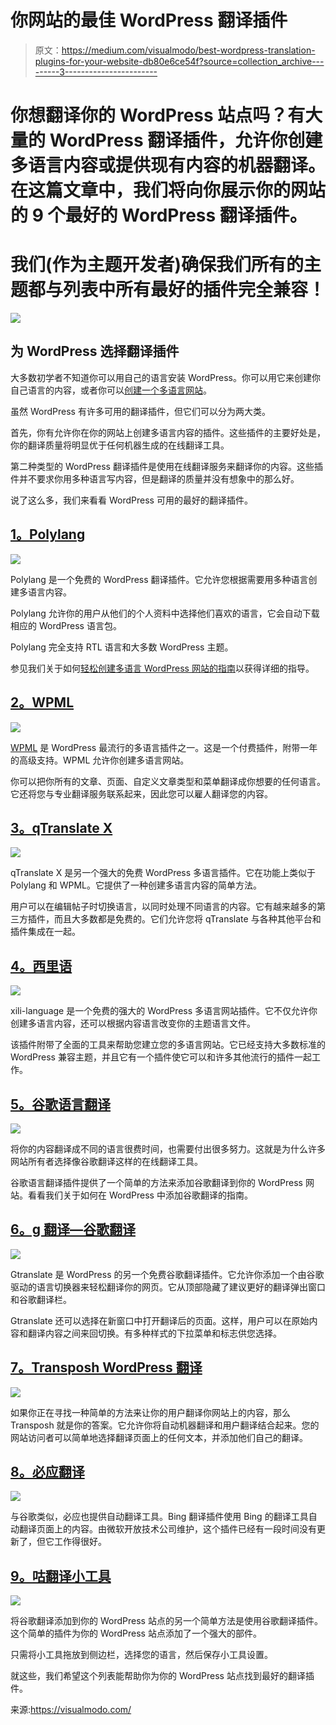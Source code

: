 # 你网站的最佳 WordPress 翻译插件

> 原文：<https://medium.com/visualmodo/best-wordpress-translation-plugins-for-your-website-db80e6ce54f?source=collection_archive---------3----------------------->

# 你想翻译你的 WordPress 站点吗？有大量的 WordPress 翻译插件，允许你创建多语言内容或提供现有内容的机器翻译。在这篇文章中，我们将向你展示你的网站的 9 个最好的 WordPress 翻译插件。

# 我们(作为主题开发者)确保我们所有的主题都与列表中所有最好的插件完全兼容！

![](img/6a881fc66762fde0598eeddba128dd38.png)

## 为 WordPress 选择翻译插件

大多数初学者不知道你可以用自己的语言安装 WordPress。你可以用它来创建你自己语言的内容，或者你可以[创建一个多语言网站](http://www.wpbeginner.com/beginners-guide/how-to-easily-create-a-multilingual-wordpress-site/)。

虽然 WordPress 有许多可用的翻译插件，但它们可以分为两大类。

首先，你有允许你在你的网站上创建多语言内容的插件。这些插件的主要好处是，你的翻译质量将明显优于任何机器生成的在线翻译工具。

第二种类型的 WordPress 翻译插件是使用在线翻译服务来翻译你的内容。这些插件并不要求你用多种语言写内容，但是翻译的质量并没有想象中的那么好。

说了这么多，我们来看看 WordPress 可用的最好的翻译插件。

## [1。Polylang](https://wordpress.org/plugins/polylang/)

![](img/f6226fd4dc963d20c2ac305ef1761506.png)

Polylang 是一个免费的 WordPress 翻译插件。它允许您根据需要用多种语言创建多语言内容。

Polylang 允许你的用户从他们的个人资料中选择他们喜欢的语言，它会自动下载相应的 WordPress 语言包。

Polylang 完全支持 RTL 语言和大多数 WordPress 主题。

参见我们关于如何[轻松创建多语言 WordPress 网站的指南](http://www.wpbeginner.com/beginners-guide/how-to-easily-create-a-multilingual-wordpress-site/)以获得详细的指导。

## [2。WPML](https://wpml.org/)

![](img/1353d0f82754c5845931679dbcc90634.png)

[WPML](http://www.wpbeginner.com/refer/wpml/) 是 WordPress 最流行的多语言插件之一。这是一个付费插件，附带一年的高级支持。WPML 允许你创建多语言网站。

你可以把你所有的文章、页面、自定义文章类型和菜单翻译成你想要的任何语言。它还将您与专业翻译服务联系起来，因此您可以雇人翻译您的内容。

## [3。qTranslate X](https://wordpress.org/plugins/qtranslate-x/)

![](img/46eff420d8efba79ece95e47a224a9d1.png)

qTranslate X 是另一个强大的免费 WordPress 多语言插件。它在功能上类似于 Polylang 和 WPML。它提供了一种创建多语言内容的简单方法。

用户可以在编辑帖子时切换语言，以同时处理不同语言的内容。它有越来越多的第三方插件，而且大多数都是免费的。它们允许您将 qTranslate 与各种其他平台和插件集成在一起。

## [4。西里语](https://wordpress.org/plugins/xili-language/)

![](img/3dd1786f5ab1bb0f696ad473f72f9df4.png)

xili-language 是一个免费的强大的 WordPress 多语言网站插件。它不仅允许你创建多语言内容，还可以根据内容语言改变你的主题语言文件。

该插件附带了全面的工具来帮助您建立您的多语言网站。它已经支持大多数标准的 WordPress 兼容主题，并且它有一个插件使它可以和许多其他流行的插件一起工作。

## [5。谷歌语言翻译](https://wordpress.org/plugins/google-language-translator/)

![](img/3f118b3bc9be1353a3c60590582270af.png)

将你的内容翻译成不同的语言很费时间，也需要付出很多努力。这就是为什么许多网站所有者选择像谷歌翻译这样的在线翻译工具。

谷歌语言翻译插件提供了一个简单的方法来添加谷歌翻译到你的 WordPress 网站。看看我们关于如何在 WordPress 中添加谷歌翻译的指南。

## [6。g 翻译—谷歌翻译](https://wordpress.org/plugins/gtranslate/)

![](img/40c489b225a6adeda426dbde0bd92a6e.png)

Gtranslate 是 WordPress 的另一个免费谷歌翻译插件。它允许你添加一个由谷歌驱动的语言切换器来轻松翻译你的网页。它从顶部隐藏了建议更好的翻译弹出窗口和谷歌翻译栏。

Gtranslate 还可以选择在新窗口中打开翻译后的页面。这样，用户可以在原始内容和翻译内容之间来回切换。有多种样式的下拉菜单和标志供您选择。

## [7。Transposh WordPress 翻译](https://wordpress.org/plugins/transposh-translation-filter-for-wordpress/)

![](img/30ddecd0cab79a2f4135a882d6a57c7e.png)

如果你正在寻找一种简单的方法来让你的用户翻译你网站上的内容，那么 Transposh 就是你的答案。它允许你将自动机器翻译和用户翻译结合起来。您的网站访问者可以简单地选择翻译页面上的任何文本，并添加他们自己的翻译。

## [8。必应翻译](https://wordpress.org/plugins/bing-translator/)

![](img/a4b6214acb36f36289bab16584e52efd.png)

与谷歌类似，必应也提供自动翻译工具。Bing 翻译插件使用 Bing 的翻译工具自动翻译页面上的内容。由微软开放技术公司维护，这个插件已经有一段时间没有更新了，但它工作得很好。

## [9。咕翻译小工具](https://wordpress.org/plugins/goo-translate-widget/)

![](img/0e8666005e0086c227d7cf3a946df055.png)

将谷歌翻译添加到你的 WordPress 站点的另一个简单方法是使用谷歌翻译插件。这个简单的插件为你的 WordPress 站点添加了一个强大的部件。

只需将小工具拖放到侧边栏，选择您的语言，然后保存小工具设置。

就这些，我们希望这个列表能帮助你为你的 WordPress 站点找到最好的翻译插件。

来源:https://visualmodo.com/